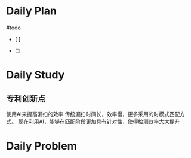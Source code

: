 # Daily Plan
#todo
- [ ] 
- [ ] 
# Daily Study
## 专利创新点
使用AI来提高漏扫的效率
传统漏扫时间长，效率慢，更多采用的时模式匹配方式。
现在利用AI，能够在匹配阶段更加具有针对性，使得检测效率大大提升
# Daily Problem